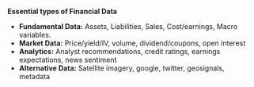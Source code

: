 
**Essential types of Financial Data**
- **Fundamental Data:** Assets, Liabilities, Sales, Cost/earnings, Macro variables.
- **Market Data:** Price/yield/IV, volume, dividend/coupons, open interest
- **Analytics:** Analyst recommendations, credit ratings, earnings expectations, news sentiment
- **Alternative Data:** Satellite imagery, google, twitter, geosignals, metadata
<!--stackedit_data:
eyJoaXN0b3J5IjpbNzMyMzMyMzE4LC0yMDg4NzQ2NjEyXX0=
-->